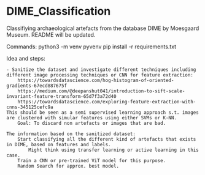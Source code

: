 # DIME_Classification
Classifiying archaeological artefacts from the database DIME by Moesgaard Museum.
README will be updated.

Commands:
python3 -m venv pyvenv
pip install -r requirements.txt

Idea and steps: 

    - Sanitize the dataset and investigate different techniques including different image processing techniques or CNN for feature extraction:
        https://towardsdatascience.com/hog-histogram-of-oriented-gradients-67ecd887675f
        https://medium.com/@deepanshut041/introduction-to-sift-scale-invariant-feature-transform-65d7f3a72d40 
        https://towardsdatascience.com/exploring-feature-extraction-with-cnns-345125cefc9a 
    This should be seen as a semi supervised learning approach s.t. images are clustered with simular features using either SVMs or K-NN. 
        Goal: To discard non artefacts or images that are bad. 

    The information based on the sanitized dataset: 
        Start classifying all the different kind of artefacts that exists in DIME, based on features and labels.
            Might think using transfer learning or active learning in this case.
        Train a CNN or pre-trained ViT model for this purpose. 
        Random Search for approx. best model. 

        
